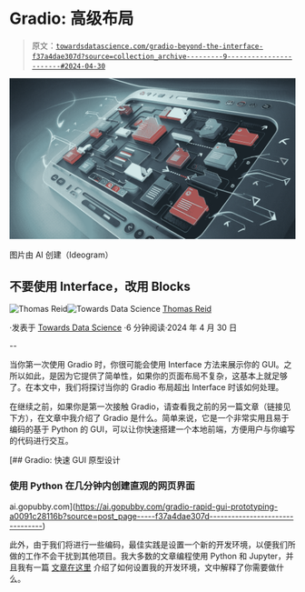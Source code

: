 # Gradio: 高级布局

> 原文：[`towardsdatascience.com/gradio-beyond-the-interface-f37a4dae307d?source=collection_archive---------9-----------------------#2024-04-30`](https://towardsdatascience.com/gradio-beyond-the-interface-f37a4dae307d?source=collection_archive---------9-----------------------#2024-04-30)

![](img/e2ffcfddba171e60f70d274bf0702430.png)

图片由 AI 创建（Ideogram）

## 不要使用 Interface，改用 Blocks

[](https://medium.com/@thomas_reid?source=post_page---byline--f37a4dae307d--------------------------------)![Thomas Reid](https://medium.com/@thomas_reid?source=post_page---byline--f37a4dae307d--------------------------------)[](https://towardsdatascience.com/?source=post_page---byline--f37a4dae307d--------------------------------)![Towards Data Science](https://towardsdatascience.com/?source=post_page---byline--f37a4dae307d--------------------------------) [Thomas Reid](https://medium.com/@thomas_reid?source=post_page---byline--f37a4dae307d--------------------------------)

·发表于 [Towards Data Science](https://towardsdatascience.com/?source=post_page---byline--f37a4dae307d--------------------------------) ·6 分钟阅读·2024 年 4 月 30 日

--

当你第一次使用 Gradio 时，你很可能会使用 Interface 方法来展示你的 GUI。之所以如此，是因为它提供了简单性，如果你的页面布局不复杂，这基本上就足够了。在本文中，我们将探讨当你的 Gradio 布局超出 Interface 时该如何处理。

在继续之前，如果你是第一次接触 Gradio，请查看我之前的另一篇文章（链接见下方），在文章中我介绍了 Gradio 是什么。简单来说，它是一个非常实用且易于编码的基于 Python 的 GUI，可以让你快速搭建一个本地前端，方便用户与你编写的代码进行交互。

[](https://ai.gopubby.com/gradio-rapid-gui-prototyping-a0091c28116b?source=post_page-----f37a4dae307d--------------------------------) [## Gradio: 快速 GUI 原型设计

### 使用 Python 在几分钟内创建直观的网页界面

ai.gopubby.com](https://ai.gopubby.com/gradio-rapid-gui-prototyping-a0091c28116b?source=post_page-----f37a4dae307d--------------------------------)

此外，由于我们将进行一些编码，最佳实践是设置一个新的开发环境，以便我们所做的工作不会干扰到其他项目。我大多数的文章编程使用 Python 和 Jupyter，并且我有一篇 [文章在这里](https://medium.com/@thomas_reid/setting-up-a-python-dev-environment-63e502c793a7) 介绍了如何设置我的开发环境，文中解释了你需要做什么。
